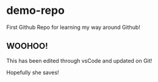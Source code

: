 # demo-repo
First Github Repo for learning my way around Github!

## WOOHOO!

This has been edited through vsCode and updated on Git!

Hopefully she saves!